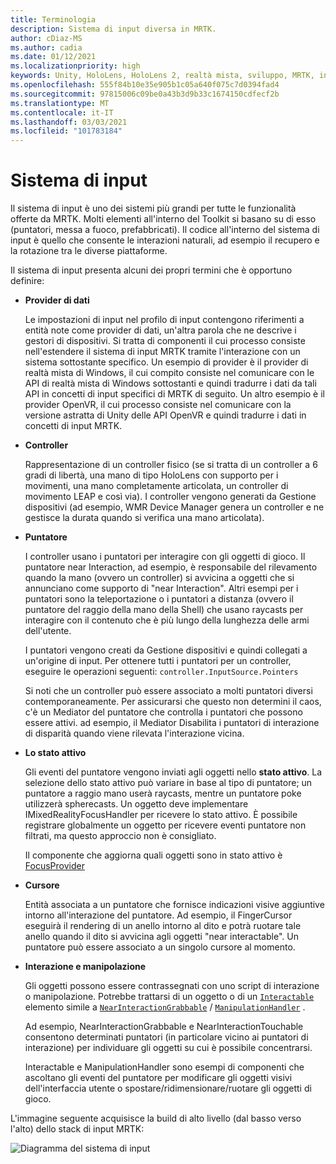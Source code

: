```yaml
---
title: Terminologia
description: Sistema di input diversa in MRTK.
author: cDiaz-MS
ms.author: cadia
ms.date: 01/12/2021
ms.localizationpriority: high
keywords: Unity, HoloLens, HoloLens 2, realtà mista, sviluppo, MRTK, input,
ms.openlocfilehash: 555f84b10e35e905b1c05a640f075c7d0394fad4
ms.sourcegitcommit: 97815006c09be0a43b3d9b33c1674150cdfecf2b
ms.translationtype: MT
ms.contentlocale: it-IT
ms.lasthandoff: 03/03/2021
ms.locfileid: "101783184"
---
```

# <a name="input-system"></a>Sistema di input

Il sistema di input è uno dei sistemi più grandi per tutte le funzionalità offerte da MRTK.
Molti elementi all'interno del Toolkit si basano su di esso (puntatori, messa a fuoco, prefabbricati). Il codice all'interno del sistema di input è quello che consente le interazioni naturali, ad esempio il recupero e la rotazione tra le diverse piattaforme.

Il sistema di input presenta alcuni dei propri termini che è opportuno definire:

- **Provider di dati**

    Le impostazioni di input nel profilo di input contengono riferimenti a entità note come provider di dati, un'altra parola che ne descrive i gestori di dispositivi. Si tratta di componenti il cui processo consiste nell'estendere il sistema di input MRTK tramite l'interazione con un sistema sottostante specifico. Un esempio di provider è il provider di realtà mista di Windows, il cui compito consiste nel comunicare con le API di realtà mista di Windows sottostanti e quindi tradurre i dati da tali API in concetti di input specifici di MRTK di seguito. Un altro esempio è il provider OpenVR, il cui processo consiste nel comunicare con la versione astratta di Unity delle API OpenVR e quindi tradurre i dati in concetti di input MRTK.

- **Controller**

    Rappresentazione di un controller fisico (se si tratta di un controller a 6 gradi di libertà, una mano di tipo HoloLens con supporto per i movimenti, una mano completamente articolata, un controller di movimento LEAP e così via). I controller vengono generati da Gestione dispositivi (ad esempio, WMR Device Manager genera un controller e ne gestisce la durata quando si verifica una mano articolata).

- **Puntatore**

    I controller usano i puntatori per interagire con gli oggetti di gioco. Il puntatore near Interaction, ad esempio, è responsabile del rilevamento quando la mano (ovvero un controller) si avvicina a oggetti che si annunciano come supporto di "near Interaction". Altri esempi per i puntatori sono la teleportazione o i puntatori a distanza (ovvero il puntatore del raggio della mano della Shell) che usano raycasts per interagire con il contenuto che è più lungo della lunghezza delle armi dell'utente.

    I puntatori vengono creati da Gestione dispositivi e quindi collegati a un'origine di input. Per ottenere tutti i puntatori per un controller, eseguire le operazioni seguenti: `controller.InputSource.Pointers`

    Si noti che un controller può essere associato a molti puntatori diversi contemporaneamente. Per assicurarsi che questo non determini il caos, c'è un Mediator del puntatore che controlla i puntatori che possono essere attivi. ad esempio, il Mediator Disabilita i puntatori di interazione di disparità quando viene rilevata l'interazione vicina.

- **Lo stato attivo**

    Gli eventi del puntatore vengono inviati agli oggetti nello **stato attivo**. La selezione dello stato attivo può variare in base al tipo di puntatore; un puntatore a raggio mano userà raycasts, mentre un puntatore poke utilizzerà spherecasts. Un oggetto deve implementare IMixedRealityFocusHandler per ricevere lo stato attivo. È possibile registrare globalmente un oggetto per ricevere eventi puntatore non filtrati, ma questo approccio non è consigliato.

    Il componente che aggiorna quali oggetti sono in stato attivo è [FocusProvider](xref:Microsoft.MixedReality.Toolkit.Input.FocusProvider)

- **Cursore**

    Entità associata a un puntatore che fornisce indicazioni visive aggiuntive intorno all'interazione del puntatore. Ad esempio, il FingerCursor eseguirà il rendering di un anello intorno al dito e potrà ruotare tale anello quando il dito si avvicina agli oggetti "near interactable". Un puntatore può essere associato a un singolo cursore al momento.

- **Interazione e manipolazione**

    Gli oggetti possono essere contrassegnati con uno script di interazione o manipolazione. Potrebbe trattarsi di un oggetto o di un [`Interactable`](xref:Microsoft.MixedReality.Toolkit.UI.Interactable) elemento simile a [`NearInteractionGrabbable`](xref:Microsoft.MixedReality.Toolkit.Input.NearInteractionGrabbable) / [`ManipulationHandler`](xref:Microsoft.MixedReality.Toolkit.UI.ManipulationHandler) .

    Ad esempio, NearInteractionGrabbable e NearInteractionTouchable consentono determinati puntatori (in particolare vicino ai puntatori di interazione) per individuare gli oggetti su cui è possibile concentrarsi.

    Interactable e ManipulationHandler sono esempi di componenti che ascoltano gli eventi del puntatore per modificare gli oggetti visivi dell'interfaccia utente o spostare/ridimensionare/ruotare gli oggetti di gioco.

L'immagine seguente acquisisce la build di alto livello (dal basso verso l'alto) dello stack di input MRTK:

![Diagramma del sistema di input](../features/images/input/MRTK_InputSystem.png)
